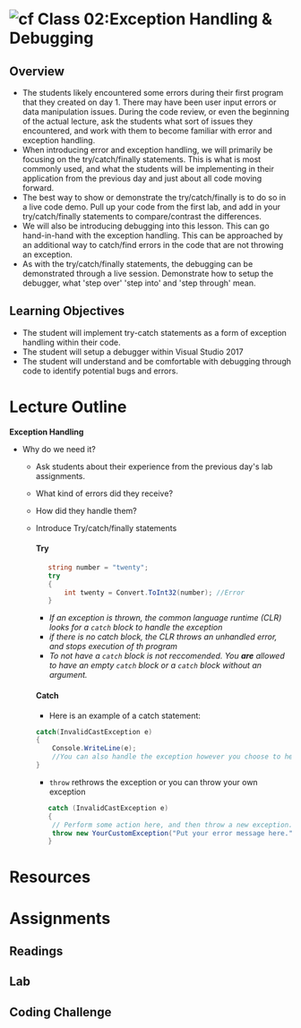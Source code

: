 ![cf](http://i.imgur.com/7v5ASc8.png) Class 02:Exception Handling & Debugging
=====================================

## Overview
* The students likely encountered some errors during their first program that they created on day 1. There may have been user input errors or data manipulation issues. During the code review, or even the beginning of the actual lecture, ask the students what sort of issues they encountered, and work with them to become familiar with error and exception handling.
* When introducing error and exception handling, we will primarily be focusing on the try/catch/finally statements. This is what is most commonly used, and what the students will be implementing in their application from the previous day and just about all code moving forward.
* The best way to show or demonstrate the try/catch/finally is to do so in a live code demo. Pull up your code from the first lab, and add in your try/catch/finally statements to compare/contrast the differences.
* We will also be introducing debugging into this lesson. This can go hand-in-hand with the exception handling. This can be approached by an additional way to catch/find errors in the code that are not throwing an exception.
* As with the try/catch/finally statements, the debugging can be demonstrated through a live session. Demonstrate how to setup the debugger, what 'step over' 'step into' and 'step through' mean. 


## Learning Objectives
* The student will implement try-catch statements as a form of exception handling within their code.
* The student will setup a debugger within Visual Studio 2017
* The student will understand and be comfortable with debugging through code to identify potential bugs and errors. 


# Lecture Outline
**Exception Handling**
* Why do we need it?
  * Ask students about their experience from the previous day's lab assignments. 
  * What kind of errors did they receive?
  * How did they handle them?
  * Introduce Try/catch/finally statements
     #### Try
	 ```csharp
		string number = "twenty";
		try
		{
			int twenty = Convert.ToInt32(number); //Error
		}
	```
       - *If an exception is thrown, the common language runtime (CLR) looks for a `catch` block to handle the exception* 
       - *if there is no catch block, the CLR throws an unhandled error, and stops execution of th program*
       - *To not have a `catch` block is not reccomended. You **are** allowed to have an empty `catch` block or a `catch` block without an argument.*
	
	#### Catch
	- Here is an example of a catch statement:
	```csharp
	catch(InvalidCastException e)
	{
		Console.WriteLine(e);
		//You can also handle the exception however you choose to here
	}
	```
      - `throw` rethrows the exception or you can throw your own exception
	 ```csharp
		catch (InvalidCastException e)   
		{  
		 // Perform some action here, and then throw a new exception.  
		 throw new YourCustomException("Put your error message here.", e);  
		} 
	```


# Resources


# Assignments


## Readings

## Lab

## Coding Challenge
 
